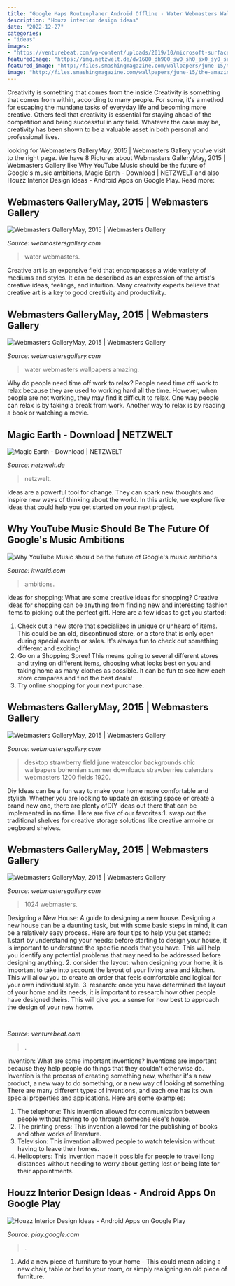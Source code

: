 ```yaml
---
title: "Google Maps Routenplaner Android Offline - Water Webmasters Wallpapers Amazing"
description: "Houzz interior design ideas"
date: "2022-12-27"
categories:
- "ideas"
images:
- "https://venturebeat.com/wp-content/uploads/2019/10/microsoft-surface-duo-2.jpg?w=800"
featuredImage: "https://img.netzwelt.de/dw1600_dh900_sw0_sh0_sx0_sy0_sr16x9_nu2/picture/original/2018/07/magic-earthlogo-234199.jpeg"
featured_image: "http://files.smashingmagazine.com/wallpapers/june-15/the-amazing-water-park/cal/june-15-the-amazing-water-park-cal-1400x1050.jpg"
image: "http://files.smashingmagazine.com/wallpapers/june-15/the-amazing-water-park/cal/june-15-the-amazing-water-park-cal-1400x1050.jpg"
---
```



Creativity is something that comes from the inside
Creativity is something that comes from within, according to many people. For some, it's a method for escaping the mundane tasks of everyday life and becoming more creative. Others feel that creativity is essential for staying ahead of the competition and being successful in any field. Whatever the case may be, creativity has been shown to be a valuable asset in both personal and professional lives.

	

		
looking for Webmasters GalleryMay, 2015 | Webmasters Gallery you've visit to the right page. We have 8 Pictures about Webmasters GalleryMay, 2015 | Webmasters Gallery like Why YouTube Music should be the future of Google&#039;s music ambitions, Magic Earth - Download | NETZWELT and also Houzz Interior Design Ideas - Android Apps on Google Play. Read more:
		
    
## Webmasters GalleryMay, 2015 | Webmasters Gallery

<img loading=lazy src="http://files.smashingmagazine.com/wallpapers/june-15/strawberry-fields/nocal/june-15-strawberry-fields-nocal-1680x1200.jpg" onerror="this.onerror=null;this.src='https://tse2.mm.bing.net/th?id=OIP.VHidVmZRBNzoy2CBhaOb8QHaFS&amp;pid=15.1';" alt="Webmasters GalleryMay, 2015 | Webmasters Gallery">

_Source: webmastersgallery.com_

>water webmasters. 

	

Creative art is an expansive field that encompasses a wide variety of mediums and styles. It can be described as an expression of the artist's creative ideas, feelings, and intuition. Many creativity experts believe that creative art is a key to good creativity and productivity.

    
## Webmasters GalleryMay, 2015 | Webmasters Gallery

<img loading=lazy src="http://files.smashingmagazine.com/wallpapers/june-15/the-amazing-water-park/cal/june-15-the-amazing-water-park-cal-1400x1050.jpg" onerror="this.onerror=null;this.src='https://tse2.mm.bing.net/th?id=OIP.-kzXojV4sN5on-kH_nBI8QHaFj&amp;pid=15.1';" alt="Webmasters GalleryMay, 2015 | Webmasters Gallery">

_Source: webmastersgallery.com_

>water webmasters wallpapers amazing. 

	

Why do people need time off work to relax?
People need time off work to relax because they are used to working hard all the time. However, when people are not working, they may find it difficult to relax. One way people can relax is by taking a break from work. Another way to relax is by reading a book or watching a movie.

    
## Magic Earth - Download | NETZWELT

<img loading=lazy src="https://img.netzwelt.de/dw1600_dh900_sw0_sh0_sx0_sy0_sr16x9_nu2/picture/original/2018/07/magic-earthlogo-234199.jpeg" onerror="this.onerror=null;this.src='https://tse4.mm.bing.net/th?id=OIP.QHy0M-hLXxVNl9StXvDTHwHaEK&amp;pid=15.1';" alt="Magic Earth - Download | NETZWELT">

_Source: netzwelt.de_

>netzwelt. 

	

Ideas are a powerful tool for change. They can spark new thoughts and inspire new ways of thinking about the world. In this article, we explore five ideas that could help you get started on your next project.

    
## Why YouTube Music Should Be The Future Of Google&#039;s Music Ambitions

<img loading=lazy src="https://images.techhive.com/images/article/2017/03/google-play-youtube-music-apps-android-100716000-orig.jpg" onerror="this.onerror=null;this.src='https://tse1.mm.bing.net/th?id=OIP.bkDsKH9Zga8ahyw3_FWTEwHaGk&amp;pid=15.1';" alt="Why YouTube Music should be the future of Google&#039;s music ambitions">

_Source: itworld.com_

>ambitions. 

	

Ideas for shopping: What are some creative ideas for shopping?
Creative ideas for shopping can be anything from finding new and interesting fashion items to picking out the perfect gift. Here are a few ideas to get you started: 
1. Check out a new store that specializes in unique or unheard of items. This could be an old, discontinued store, or a store that is only open during special events or sales. It's always fun to check out something different and exciting! 
2. Go on a Shopping Spree! This means going to several different stores and trying on different items, choosing what looks best on you and taking home as many clothes as possible. It can be fun to see how each store compares and find the best deals! 
3. Try online shopping for your next purchase.

    
## Webmasters GalleryMay, 2015 | Webmasters Gallery

<img loading=lazy src="http://files.smashingmagazine.com/wallpapers/june-15/strawberry-fields/nocal/june-15-strawberry-fields-nocal-1280x1024.jpg" onerror="this.onerror=null;this.src='https://tse3.mm.bing.net/th?id=OIP.IMthbyEa5F7JyZutnwV9NgHaF7&amp;pid=15.1';" alt="Webmasters GalleryMay, 2015 | Webmasters Gallery">

_Source: webmastersgallery.com_

>desktop strawberry field june watercolor backgrounds chic wallpapers bohemian summer downloads strawberries calendars webmasters 1200 fields 1920. 

	

Diy Ideas can be a fun way to make your home more comfortable and stylish. Whether you are looking to update an existing space or create a brand new one, there are plenty ofDIY ideas out there that can be implemented in no time. Here are five of our favorites:1. swap out the traditional shelves for creative storage solutions like creative armoire or pegboard shelves.
    
## Webmasters GalleryMay, 2015 | Webmasters Gallery

<img loading=lazy src="http://files.smashingmagazine.com/wallpapers/june-15/fishing-is-my-passion/nocal/june-15-fishing-is-my-passion-nocal-1024x1024.jpg" onerror="this.onerror=null;this.src='https://tse1.mm.bing.net/th?id=OIP.jh9pa6KBO6jYLg8rJULp1wHaHa&amp;pid=15.1';" alt="Webmasters GalleryMay, 2015 | Webmasters Gallery">

_Source: webmastersgallery.com_

>1024 webmasters. 

	

Designing a New House: A guide to designing a new house.
Designing a new house can be a daunting task, but with some basic steps in mind, it can be a relatively easy process. Here are four tips to help you get started: 1.start by understanding your needs: before starting to design your house, it is important to understand the specific needs that you have. This will help you identify any potential problems that may need to be addressed before designing anything. 2. consider the layout: when designing your home, it is important to take into account the layout of your living area and kitchen. This will allow you to create an order that feels comfortable and logical for your own individual style. 3. research: once you have determined the layout of your home and its needs, it is important to research how other people have designed theirs. This will give you a sense for how best to approach the design of your new home. 
    
## 

<img loading=lazy src="https://venturebeat.com/wp-content/uploads/2019/10/microsoft-surface-duo-2.jpg?w=800" onerror="this.onerror=null;this.src='https://tse4.mm.bing.net/th?id=OIP.3vWBQOzt8zm9b3N63QU71QHaEK&amp;pid=15.1';" alt="">

_Source: venturebeat.com_

>. 

	

Invention: What are some important inventions?
Inventions are important because they help people do things that they couldn't otherwise do. Invention is the process of creating something new, whether it's a new product, a new way to do something, or a new way of looking at something. There are many different types of inventions, and each one has its own special properties and applications. Here are some examples: 
1. The telephone: This invention allowed for communication between people without having to go through someone else's house.
2. The printing press: This invention allowed for the publishing of books and other works of literature.
3. Television: This invention allowed people to watch television without having to leave their homes.
4. Helicopters: This invention made it possible for people to travel long distances without needing to worry about getting lost or being late for their appointments.

    
## Houzz Interior Design Ideas - Android Apps On Google Play

<img loading=lazy src="https://lh6.ggpht.com/Oh-Fna8ngUqReUVr8Nx1T9DbD1L9pjNA61t7wbBIgkz27Y2iZDG9DbjcsW96h01l16k=h900" onerror="this.onerror=null;this.src='https://tse2.mm.bing.net/th?id=OIP.29ou6t_t6P8sVwbED1ZrxAHaEo&amp;pid=15.1';" alt="Houzz Interior Design Ideas - Android Apps on Google Play">

_Source: play.google.com_

>. 

	

1. Add a new piece of furniture to your home - This could mean adding a new chair, table or bed to your room, or simply realigning an old piece of furniture.

